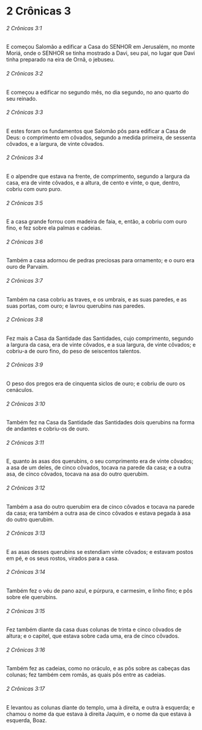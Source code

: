 # 2 Crônicas 3

###### 2 Crônicas 3:1

E começou Salomão a edificar a Casa do SENHOR em Jerusalém, no monte Moriá, onde o SENHOR se tinha mostrado a Davi, seu pai, no lugar que Davi tinha preparado na eira de Ornã, o jebuseu.

###### 2 Crônicas 3:2

E começou a edificar no segundo mês, no dia segundo, no ano quarto do seu reinado.

###### 2 Crônicas 3:3

E estes foram os fundamentos que Salomão pôs para edificar a Casa de Deus: o comprimento em côvados, segundo a medida primeira, de sessenta côvados, e a largura, de vinte côvados.

###### 2 Crônicas 3:4

E o alpendre que estava na frente, de comprimento, segundo a largura da casa, era de vinte côvados, e a altura, de cento e vinte, o que, dentro, cobriu com ouro puro.

###### 2 Crônicas 3:5

E a casa grande forrou com madeira de faia, e, então, a cobriu com ouro fino, e fez sobre ela palmas e cadeias.

###### 2 Crônicas 3:6

Também a casa adornou de pedras preciosas para ornamento; e o ouro era ouro de Parvaim.

###### 2 Crônicas 3:7

Também na casa cobriu as traves, e os umbrais, e as suas paredes, e as suas portas, com ouro; e lavrou querubins nas paredes.

###### 2 Crônicas 3:8

Fez mais a Casa da Santidade das Santidades, cujo comprimento, segundo a largura da casa, era de vinte côvados, e a sua largura, de vinte côvados; e cobriu-a de ouro fino, do peso de seiscentos talentos.

###### 2 Crônicas 3:9

O peso dos pregos era de cinquenta siclos de ouro; e cobriu de ouro os cenáculos.

###### 2 Crônicas 3:10

Também fez na Casa da Santidade das Santidades dois querubins na forma de andantes e cobriu-os de ouro.

###### 2 Crônicas 3:11

E, quanto às asas dos querubins, o seu comprimento era de vinte côvados; a asa de um deles, de cinco côvados, tocava na parede da casa; e a outra asa, de cinco côvados, tocava na asa do outro querubim.

###### 2 Crônicas 3:12

Também a asa do outro querubim era de cinco côvados e tocava na parede da casa; era também a outra asa de cinco côvados e estava pegada à asa do outro querubim.

###### 2 Crônicas 3:13

E as asas desses querubins se estendiam vinte côvados; e estavam postos em pé, e os seus rostos, virados para a casa.

###### 2 Crônicas 3:14

Também fez o véu de pano azul, e púrpura, e carmesim, e linho fino; e pôs sobre ele querubins.

###### 2 Crônicas 3:15

Fez também diante da casa duas colunas de trinta e cinco côvados de altura; e o capitel, que estava sobre cada uma, era de cinco côvados.

###### 2 Crônicas 3:16

Também fez as cadeias, como no oráculo, e as pôs sobre as cabeças das colunas; fez também cem romãs, as quais pôs entre as cadeias.

###### 2 Crônicas 3:17

E levantou as colunas diante do templo, uma à direita, e outra à esquerda; e chamou o nome da que estava à direita Jaquim, e o nome da que estava à esquerda, Boaz.

